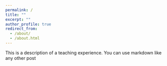```yaml
---
permalink: /
title: ""
excerpt: ""
author_profile: true
redirect_from: 
  - /about/
  - /about.html
---
```


This is a description of a teaching experience. You can use markdown like any other post



